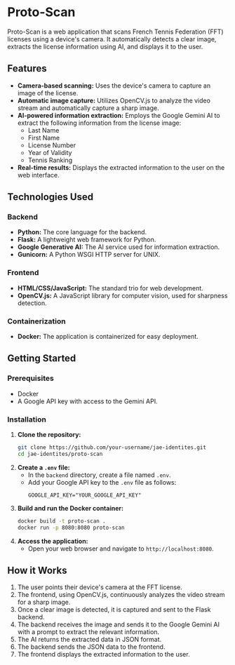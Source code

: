 # Proto-Scan

Proto-Scan is a web application that scans French Tennis Federation (FFT) licenses using a device's camera. It automatically detects a clear image, extracts the license information using AI, and displays it to the user.

## Features

-   **Camera-based scanning:** Uses the device's camera to capture an image of the license.
-   **Automatic image capture:** Utilizes OpenCV.js to analyze the video stream and automatically capture a sharp image.
-   **AI-powered information extraction:** Employs the Google Gemini AI to extract the following information from the license image:
    -   Last Name
    -   First Name
    -   License Number
    -   Year of Validity
    -   Tennis Ranking
-   **Real-time results:** Displays the extracted information to the user on the web interface.

## Technologies Used

### Backend

-   **Python:** The core language for the backend.
-   **Flask:** A lightweight web framework for Python.
-   **Google Generative AI:** The AI service used for information extraction.
-   **Gunicorn:** A Python WSGI HTTP server for UNIX.

### Frontend

-   **HTML/CSS/JavaScript:** The standard trio for web development.
-   **OpenCV.js:** A JavaScript library for computer vision, used for sharpness detection.

### Containerization

-   **Docker:** The application is containerized for easy deployment.

## Getting Started

### Prerequisites

-   Docker
-   A Google API key with access to the Gemini API.

### Installation

1.  **Clone the repository:**
    ```bash
    git clone https://github.com/your-username/jae-identites.git
    cd jae-identites/proto-scan
    ```
2.  **Create a `.env` file:**
    -   In the `backend` directory, create a file named `.env`.
    -   Add your Google API key to the `.env` file as follows:
        ```
        GOOGLE_API_KEY="YOUR_GOOGLE_API_KEY"
        ```
3.  **Build and run the Docker container:**
    ```bash
    docker build -t proto-scan .
    docker run -p 8080:8080 proto-scan
    ```
4.  **Access the application:**
    -   Open your web browser and navigate to `http://localhost:8080`.

## How it Works

1.  The user points their device's camera at the FFT license.
2.  The frontend, using OpenCV.js, continuously analyzes the video stream for a sharp image.
3.  Once a clear image is detected, it is captured and sent to the Flask backend.
4.  The backend receives the image and sends it to the Google Gemini AI with a prompt to extract the relevant information.
5.  The AI returns the extracted data in JSON format.
6.  The backend sends the JSON data to the frontend.
7.  The frontend displays the extracted information to the user.

